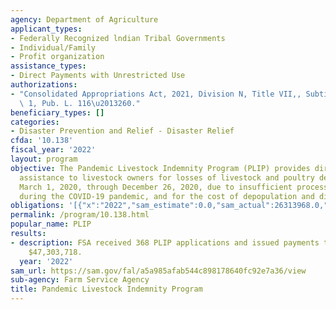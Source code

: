 ```yaml
---
agency: Department of Agriculture
applicant_types:
- Federally Recognized lndian Tribal Governments
- Individual/Family
- Profit organization
assistance_types:
- Direct Payments with Unrestricted Use
authorizations:
- "Consolidated Appropriations Act, 2021, Division N, Title VII,, Subtitle B,, Chapter\
  \ 1, Pub. L. 116\u2013260."
beneficiary_types: []
categories:
- Disaster Prevention and Relief - Disaster Relief
cfda: '10.138'
fiscal_year: '2022'
layout: program
objective: The Pandemic Livestock Indemnity Program (PLIP) provides direct financial
  assistance to livestock owners for losses of livestock and poultry depopulated from
  March 1, 2020, through December 26, 2020, due to insufficient processing access
  during the COVID-19 pandemic, and for the cost of depopulation and disposal.
obligations: '[{"x":"2022","sam_estimate":0.0,"sam_actual":26313968.0,"usa_spending_actual":24461943.39},{"x":"2023","sam_estimate":50570000.0,"sam_actual":0.0,"usa_spending_actual":128553.43},{"x":"2024","sam_estimate":0.0,"sam_actual":0.0,"usa_spending_actual":0.0}]'
permalink: /program/10.138.html
popular_name: PLIP
results:
- description: FSA received 368 PLIP applications and issued payments totaling approximately
    $47,303,718.
  year: '2022'
sam_url: https://sam.gov/fal/a5a985afab544c898178640fc92e7a36/view
sub-agency: Farm Service Agency
title: Pandemic Livestock Indemnity Program
---
```

